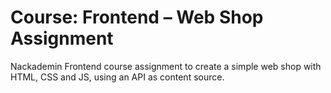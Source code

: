 # Course: Frontend – Web Shop Assignment
Nackademin Frontend course assignment to create a simple web shop with HTML, CSS and JS, using an API as content source.
